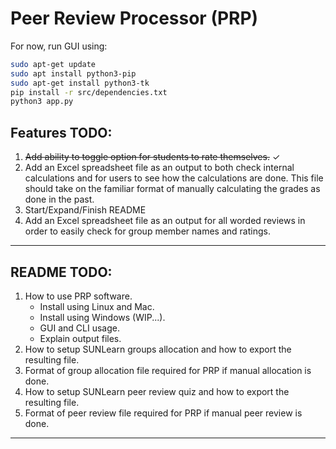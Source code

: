 # Peer Review Processor (PRP)
For now, run GUI using:
```bash
sudo apt-get update
sudo apt install python3-pip
sudo apt-get install python3-tk
pip install -r src/dependencies.txt
python3 app.py
```
## Features TODO:
1. ~~Add ability to toggle option for students to rate themselves.~~ &check;
2. Add an Excel spreadsheet file as an output to both check internal calculations and for users to see how the calculations are done. This file should take on the familiar format of manually calculating the grades as done in the past.
3. Start/Expand/Finish README
4. Add an Excel spreadsheet file as an output for all worded reviews in order to easily check for group member names and ratings.
---
## README TODO:
1. How to use PRP software.
    - Install using Linux and Mac.
    - Install using Windows (WIP...).
    - GUI and CLI usage.
    - Explain output files.
2. How to setup SUNLearn groups allocation and how to export the resulting file.
3. Format of group allocation file required for PRP if manual allocation is done.
4. How to setup SUNLearn peer review quiz and how to export the resulting file.
5. Format of peer review file required for PRP if manual peer review is done.
---
